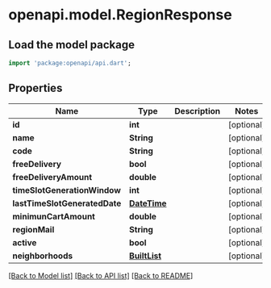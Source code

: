 # openapi.model.RegionResponse

## Load the model package
```dart
import 'package:openapi/api.dart';
```

## Properties
Name | Type | Description | Notes
------------ | ------------- | ------------- | -------------
**id** | **int** |  | [optional] 
**name** | **String** |  | [optional] 
**code** | **String** |  | [optional] 
**freeDelivery** | **bool** |  | [optional] 
**freeDeliveryAmount** | **double** |  | [optional] 
**timeSlotGenerationWindow** | **int** |  | [optional] 
**lastTimeSlotGeneratedDate** | [**DateTime**](DateTime.md) |  | [optional] 
**minimunCartAmount** | **double** |  | [optional] 
**regionMail** | **String** |  | [optional] 
**active** | **bool** |  | [optional] 
**neighborhoods** | [**BuiltList<NeighborResponse>**](NeighborResponse.md) |  | [optional] 

[[Back to Model list]](../README.md#documentation-for-models) [[Back to API list]](../README.md#documentation-for-api-endpoints) [[Back to README]](../README.md)


